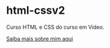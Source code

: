 # html-cssv2
Curso HTML e CSS do curso em Video.
<div><a href="https://samuel-lacerda.github.io/html-cssv2/Exercicios/Ex005/">Saiba mais sobre mim aqui</a></div>